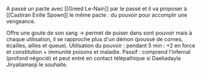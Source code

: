 A passé un pacte avec [[Greed Le-Nain]] par le passé et il va proposer à [[Castiran Eville Spown]] le même pacte : du pouvoir pour accomplir une vengeance.

Offre une goute de son sang -> permet de puiser dans sont pouvoir mais à chaque utilisation, il se rapproche plus d'un démon (poussé de cornes, écailles, ailles et queue). Utilisation du pouvoir : pendant 5 min : +2 en force et constitution + immunité poisons et maladie. Passif : comprend l'infernal (profond négocié) et peut entré en contact télépathique si Daeliadayla Jiryaliamaoji le souhaite.